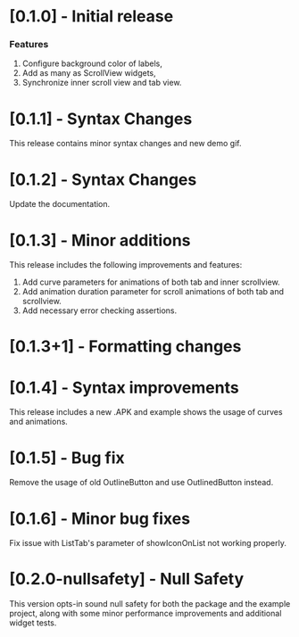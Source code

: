 # [0.1.0] - Initial release

### Features
1. Configure background color of labels,
2. Add as many as ScrollView widgets,
3. Synchronize inner scroll view and tab view.


# [0.1.1] - Syntax Changes

This release contains minor syntax changes and new demo gif.

# [0.1.2] - Syntax Changes

Update the documentation.

# [0.1.3] - Minor additions

This release includes the following improvements and features:

1. Add curve parameters for animations of both tab and inner scrollview.
2. Add animation duration parameter for scroll animations of both tab and scrollview.
3. Add necessary error checking assertions.

# [0.1.3+1] - Formatting changes


# [0.1.4] - Syntax improvements

This release includes a new .APK and example shows the usage of curves and animations.

# [0.1.5] - Bug fix

Remove the usage of old OutlineButton and use OutlinedButton instead.

# [0.1.6] - Minor bug fixes

Fix issue with ListTab's parameter of showIconOnList not working properly.


# [0.2.0-nullsafety] - Null Safety

This version opts-in sound null safety for both the package and the example project, along with some minor performance improvements and additional widget tests.

